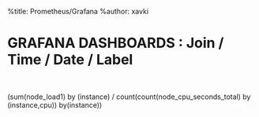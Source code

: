 %title: Prometheus/Grafana
%author: xavki


# GRAFANA DASHBOARDS : Join / Time / Date / Label


<br>


(sum(node_load1) by (instance) / count(count(node_cpu_seconds_total) by (instance,cpu)) by(instance))
